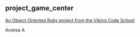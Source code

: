 ## project_game_center

[An Object-Oriented Ruby project from the Viking Code School](http://www.vikingcodeschool.com)

Andrea A